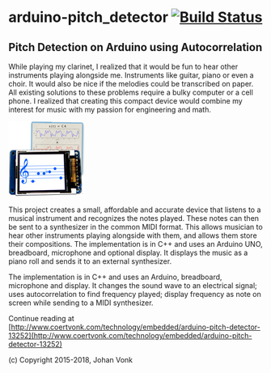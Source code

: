 # arduino-pitch_detector  [![Build Status](https://travis-ci.org/johanvonk/Arduino_Pitch-Detector.svg?branch=master)](https://travis-ci.org/johanvonk/arduino-pitch_detector)
## Pitch Detection on Arduino using Autocorrelation

While playing my clarinet, I realized that it would be fun to hear other instruments playing alongside me. Instruments like guitar, piano or even a choir. It would also be nice if the melodies could be transcribed on paper. All existing solutions to these problems require a bulky computer or a cell phone. I realized that creating this compact device would combine my interest for music with my passion for engineering and math.

![Image](media/icon.jpg)

This project creates a small, affordable and accurate device that listens to a musical instrument and recognizes the notes played. These notes can then be sent to a synthesizer in the common MIDI format. This allows musician to hear other instruments playing alongside with them, and allows them store their compositions.
The implementation is in C++ and uses an Arduino UNO, breadboard, microphone and optional display.  It displays the music as a piano roll and sends it to an external synthesizer.

The implementation is in C++ and uses an Arduino, breadboard, microphone and display.  It changes the sound wave to an electrical signal; uses autocorrelation to find frequency played; display frequency as note on screen while sending to a MIDI synthesizer.

Continue reading at [http://www.coertvonk.com/technology/embedded/arduino-pitch-detector-13252](http://www.coertvonk.com/technology/embedded/arduino-pitch-detector-13252)

(c) Copyright 2015-2018, Johan Vonk
